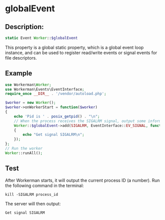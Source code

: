 # globalEvent

## Description:
```php
static Event Worker::$globalEvent
```

This property is a global static property, which is a global event loop instance, and can be used to register read/write events or signal events for file descriptors.


## Example

```php
use Workerman\Worker;
use Workerman\Events\EventInterface;
require_once __DIR__ . '/vendor/autoload.php';

$worker = new Worker();
$worker->onWorkerStart = function($worker)
{
    echo 'Pid is ' . posix_getpid() . "\n";
    // When the process receives the SIGALRM signal, output some information
    Worker::$globalEvent->add(SIGALRM, EventInterface::EV_SIGNAL, function()
    {
        echo "Get signal SIGALRM\n";
    });
};
// Run the worker
Worker::runAll();
```

## Test
After Workerman starts, it will output the current process ID (a number). Run the following command in the terminal:
```
kill -SIGALRM process_id
```
The server will then output:
```
Get signal SIGALRM
```
